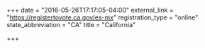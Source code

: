 +++
date = "2016-05-26T17:17:05-04:00"
external_link = "https://registertovote.ca.gov/es-mx"
registration_type = "online"
state_abbreviation = "CA"
title = "California"

+++

